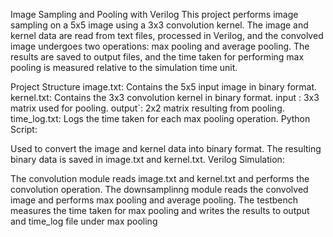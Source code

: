 Image Sampling and Pooling with Verilog
This project performs image sampling on a 5x5 image using a 3x3 convolution kernel. The image and kernel data are read from text files, processed in Verilog, and the convolved image undergoes two operations: max pooling and average pooling. The results are saved to output files, and the time taken for performing max pooling is measured relative to the simulation time unit.

Project Structure
image.txt: Contains the 5x5 input image in binary format.
kernel.txt: Contains the 3x3 convolution kernel in binary format.
input : 3x3 matrix used for pooling.
output`: 2x2 matrix resulting from pooling.
time_log.txt: Logs the time taken for each max pooling operation.
Python Script:

Used to convert the image and kernel data into binary format.
The resulting binary data is saved in image.txt and kernel.txt.
Verilog Simulation:

The convolution module reads image.txt and kernel.txt and performs the convolution operation.
The downsamplinng module reads the convolved image and performs max pooling and average pooling.
The testbench measures the time taken for max pooling and writes the results to output and time_log file under max pooling 
